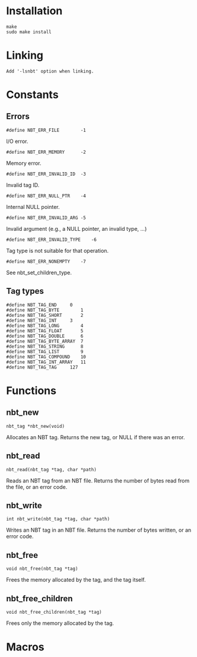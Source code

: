 Installation
============
	make
	sudo make install

Linking
=======
	Add '-lsnbt' option when linking.

Constants
=========

Errors
------
	#define NBT_ERR_FILE		-1
I/O error.

	#define NBT_ERR_MEMORY		-2
Memory error.

	#define NBT_ERR_INVALID_ID	-3
Invalid tag ID.

	#define NBT_ERR_NULL_PTR	-4
Internal NULL pointer.

	#define NBT_ERR_INVALID_ARG	-5
Invalid argument (e.g., a NULL pointer, an invalid type, ...)

	#define NBT_ERR_INVALID_TYPE	-6
Tag type is not suitable for that operation.

	#define NBT_ERR_NONEMPTY	-7
See nbt_set_children_type.

Tag types
---------
	#define NBT_TAG_END		0
	#define NBT_TAG_BYTE		1
	#define NBT_TAG_SHORT		2
	#define NBT_TAG_INT		3
	#define NBT_TAG_LONG		4
	#define NBT_TAG_FLOAT		5
	#define NBT_TAG_DOUBLE		6
	#define NBT_TAG_BYTE_ARRAY	7
	#define NBT_TAG_STRING		8
	#define NBT_TAG_LIST		9
	#define NBT_TAG_COMPOUND	10
	#define NBT_TAG_INT_ARRAY	11
	#define NBT_TAG_TAG		127

Functions
=========

nbt_new
-------
	nbt_tag *nbt_new(void)
Allocates an NBT tag. Returns the new tag, or NULL if there was an error.

nbt_read
--------
	nbt_read(nbt_tag *tag, char *path)
Reads an NBT tag from an NBT file. Returns the number of bytes read from the file, or an error code.

nbt_write
---------
	int nbt_write(nbt_tag *tag, char *path)
Writes an NBT tag in an NBT file. Returns the number of bytes written, or an error code.

nbt_free
--------
	void nbt_free(nbt_tag *tag)
Frees the memory allocated by the tag, and the tag itself.

nbt_free_children
-----------------
	void nbt_free_children(nbt_tag *tag)
Frees only the memory allocated by the tag.

Macros
======
